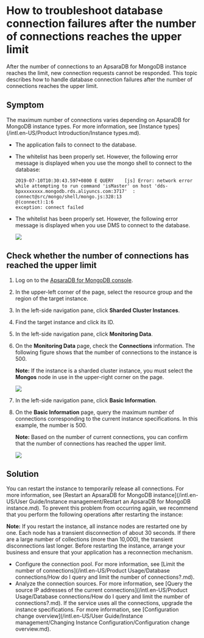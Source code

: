 # How to troubleshoot database connection failures after the number of connections reaches the upper limit

After the number of connections to an ApsaraDB for MongoDB instance reaches the limit, new connection requests cannot be responded. This topic describes how to handle database connection failures after the number of connections reaches the upper limit.

## Symptom

The maximum number of connections varies depending on ApsaraDB for MongoDB instance types. For more information, see [Instance types](/intl.en-US/Product Introduction/Instance types.md).

-   The application fails to connect to the database.
-   The whitelist has been properly set. However, the following error message is displayed when you use the mongo shell to connect to the database:

    ```
    2019-07-10T10:30:43.597+0800 E QUERY    [js] Error: network error while attempting to run command 'isMaster' on host 'dds-bpxxxxxxxx.mongodb.rds.aliyuncs.com:3717'  :
    connect@src/mongo/shell/mongo.js:328:13
    @(connect):1:6
    exception: connect failed
    ```

-   The whitelist has been properly set. However, the following error message is displayed when you use DMS to connect to the database.

    ![](https://static-aliyun-doc.oss-accelerate.aliyuncs.com/assets/img/en-US/0157297751/p51168.png)


## Check whether the number of connections has reached the upper limit

1.  Log on to the [ApsaraDB for MongoDB console](https://mongodb.console.aliyun.com/).

2.  In the upper-left corner of the page, select the resource group and the region of the target instance.

3.  In the left-side navigation pane, click **Sharded Cluster Instances**.

4.  Find the target instance and click its ID.

5.  In the left-side navigation pane, click **Monitoring Data**.

6.  On the **Monitoring Data** page, check the **Connections** information. The following figure shows that the number of connections to the instance is 500.

    **Note:** If the instance is a sharded cluster instance, you must select the **Mongos** node in use in the upper-right corner on the page.

    ![](https://static-aliyun-doc.oss-accelerate.aliyuncs.com/assets/img/en-US/2142812261/p51156.png)

7.  In the left-side navigation pane, click **Basic Information**.

8.  On the **Basic Information** page, query the maximum number of connections corresponding to the current instance specifications. In this example, the number is 500.

    **Note:** Based on the number of current connections, you can confirm that the number of connections has reached the upper limit.

    ![](https://static-aliyun-doc.oss-accelerate.aliyuncs.com/assets/img/en-US/3142812261/p51158.png)


## Solution

You can restart the instance to temporarily release all connections. For more information, see [Restart an ApsaraDB for MongoDB instance](/intl.en-US/User Guide/Instance management/Restart an ApsaraDB for MongoDB instance.md). To prevent this problem from occurring again, we recommend that you perform the following operations after restarting the instance:

**Note:** If you restart the instance, all instance nodes are restarted one by one. Each node has a transient disconnection of about 30 seconds. If there are a large number of collections \(more than 10,000\), the transient disconnections last longer. Before restarting the instance, arrange your business and ensure that your application has a reconnection mechanism.

-   Configure the connection pool. For more information, see [Limit the number of connections](/intl.en-US/Product Usage/Database connections/How do I query and limit the number of connections?.md).
-   Analyze the connection sources. For more information, see [Query the source IP addresses of the current connections](/intl.en-US/Product Usage/Database connections/How do I query and limit the number of connections?.md). If the service uses all the connections, upgrade the instance specifications. For more information, see [Configuration change overview](/intl.en-US/User Guide/Instance management/Changing Instance Configuration/Configuration change overview.md).

